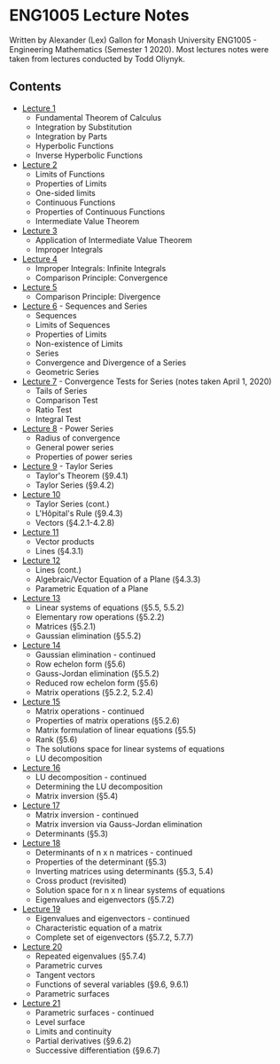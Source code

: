 # ENG1005 Lecture Notes
Written by Alexander (Lex) Gallon for Monash University ENG1005 - Engineering Mathematics (Semester 1 2020). Most lectures notes were taken from lectures conducted by Todd Oliynyk.

## Contents
- [Lecture 1](<Lecture 01/Week 1 Lecture 1 notes.docx>)
  - Fundamental Theorem of Calculus
  - Integration by Substitution
  - Integration by Parts
  - Hyperbolic Functions
  - Inverse Hyperbolic Functions
- [Lecture 2](<Lecture 02/Week 1 Lecture 2 notes.docx>)
  - Limits of Functions
  - Properties of Limits
  - One-sided limits
  - Continuous Functions
  - Properties of Continuous Functions
  - Intermediate Value Theorem
- [Lecture 3](<Lecture 03/Week 1 Lecture 3 notes.docx>)
  - Application of Intermediate Value Theorem
  - Improper Integrals
- [Lecture 4](<Lecture 04/lecture04_notes.pdf>)
  - Improper Integrals: Infinite Integrals
  - Comparison Principle: Convergence
- [Lecture 5](<Lecture 05/lecture05_notes.pdf>)
  - Comparison Principle: Divergence
- [Lecture 6](<Lecture 06/lecture06_notes.pdf>) - Sequences and Series
  - Sequences
  - Limits of Sequences
  - Properties of Limits
  - Non-existence of Limits
  - Series
  - Convergence and Divergence of a Series
  - Geometric Series
- [Lecture 7](<Lecture 07/lecture07_notes.pdf>) - Convergence Tests for Series (notes taken April 1, 2020)
  - Tails of Series
  - Comparison Test
  - Ratio Test
  - Integral Test
- [Lecture 8](<Lecture 08/lecture08_notes.pdf>) - Power Series
  - Radius of convergence
  - General power series
  - Properties of power series
- [Lecture 9](<Lecture 09/lecture09_notes.pdf>) - Taylor Series
  - Taylor's Theorem (§9.4.1)
  - Taylor Series (§9.4.2)
- [Lecture 10](<Lecture 10/lecture10_notes.pdf>)
  - Taylor Series (cont.)
  - L'Hôpital's Rule (§9.4.3)
  - Vectors (§4.2.1-4.2.8)
- [Lecture 11](<Lecture 11/lecture11_notes.pdf>)
  - Vector products
  - Lines (§4.3.1)
- [Lecture 12](<Lecture 12/lecture12_notes.pdf>)
  - Lines (cont.)
  - Algebraic/Vector Equation of a Plane (§4.3.3)
  - Parametric Equation of a Plane
- [Lecture 13](<Lecture 13/lecture13_notes.pdf>)
  - Linear systems of equations (§5.5, 5.5.2)
  - Elementary row operations (§5.2.2)
  - Matrices (§5.2.1)
  - Gaussian elimination (§5.5.2)
- [Lecture 14](<Lecture 14/lecture14_notes.pdf>)
  - Gaussian elimination - continued
  - Row echelon form (§5.6)
  - Gauss-Jordan elimination (§5.5.2)
  - Reduced row echelon form (§5.6)
  - Matrix operations (§5.2.2, 5.2.4)
- [Lecture 15](<Lecture 15/lecture15_notes.pdf>)
  - Matrix operations - continued
  - Properties of matrix operations (§5.2.6)
  - Matrix formulation of linear equations (§5.5)
  - Rank (§5.6)
  - The solutions space for linear systems of equations
  - LU decomposition
- [Lecture 16](<Lecture 16/lecture16_notes.pdf>)
  - LU decomposition - continued
  - Determining the LU decomposition
  - Matrix inversion (§5.4)
- [Lecture 17](<Lecture 17/lecture17_notes.pdf>)
  - Matrix inversion - continued
  - Matrix inversion via Gauss-Jordan elimination
  - Determinants (§5.3)
- [Lecture 18](<Lecture 18/lecture18_notes.pdf>)
  - Determinants of n x n matrices - continued
  - Properties of the determinant (§5.3)
  - Inverting matrices using determinants (§5.3, 5.4)
  - Cross product (revisited)
  - Solution space for n x n linear systems of equations
  - Eigenvalues and eigenvectors (§5.7.2)
- [Lecture 19](<Lecture 19/lecture19_notes.pdf>)
  - Eigenvalues and eigenvectors - continued
  - Characteristic equation of a matrix
  - Complete set of eigenvectors (§5.7.2, 5.7.7)
- [Lecture 20](<Lecture 20/lecture20_notes.pdf>)
  - Repeated eigenvalues (§5.7.4)
  - Parametric curves
  - Tangent vectors
  - Functions of several variables (§9.6, 9.6.1)
  - Parametric surfaces
- [Lecture 21](<Lecture 21/lecture21_notes.pdf>)
  - Parametric surfaces - continued
  - Level surface
  - Limits and continuity
  - Partial derivatives (§9.6.2)
  - Successive differentiation (§9.6.7)

